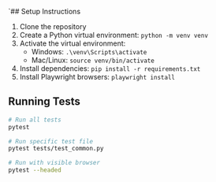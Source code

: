 `## Setup Instructions

1. Clone the repository
2. Create a Python virtual environment: `python -m venv venv`
3. Activate the virtual environment:
   - Windows: `.\venv\Scripts\activate`
   - Mac/Linux: `source venv/bin/activate`
4. Install dependencies: `pip install -r requirements.txt`
5. Install Playwright browsers: `playwright install`

## Running Tests

```bash
# Run all tests
pytest

# Run specific test file
pytest tests/test_common.py

# Run with visible browser
pytest --headed
